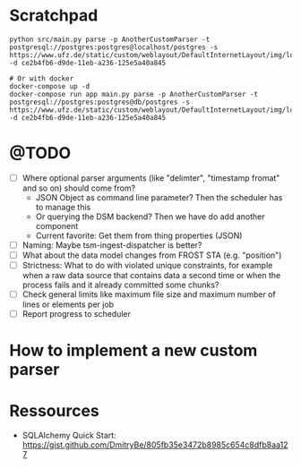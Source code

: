 # Scratchpad

```
python src/main.py parse -p AnotherCustomParser -t postgresql://postgres:postgres@localhost/postgres -s https://www.ufz.de/static/custom/weblayout/DefaultInternetLayout/img/logos/ufz_transparent_de_blue.png -d ce2b4fb6-d9de-11eb-a236-125e5a40a845

# Or with docker
docker-compose up -d
docker-compose run app main.py parse -p AnotherCustomParser -t postgresql://postgres:postgres@db/postgres -s https://www.ufz.de/static/custom/weblayout/DefaultInternetLayout/img/logos/ufz_transparent_de_blue.png -d ce2b4fb6-d9de-11eb-a236-125e5a40a845

```

# @TODO

- [ ] Where optional parser arguments (like "delimter", "timestamp
      fromat" and so on) should come from?
  - JSON Object as command line parameter? Then the scheduler has to
    manage this
  - Or querying the DSM backend? Then we have do add another component
  - Current favorite: Get them from thing properties (JSON)
- [ ] Naming: Maybe tsm-ingest-dispatcher is better?
- [ ] What about the data model changes from FROST STA (e.g. "position")
- [ ] Strictness: What to do with violated unique constraints, for
      example when a raw data source that contains data a second time or
      when the process fails and it already committed some chunks?
- [ ] Check general limits like maximum file size and maximum number of
      lines or elements per job
- [ ] Report progress to scheduler

# How to implement a new custom parser


# Ressources

- SQLAlchemy Quick Start: https://gist.github.com/DmitryBe/805fb35e3472b8985c654c8dfb8aa127
